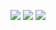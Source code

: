 <p align="center">
  <img src ="https://github-readme-stats.vercel.app/api?username=TheWolfNL&show_icons=true&count_private=true&theme=highcontrast&hide_border=true&bg_color=00000000&hide_rank=true">
  <img src ="https://github-readme-stats.vercel.app/api/top-langs/?username=TheWolfNL&layout=compact&hide_border=true&theme=highcontrast&bg_color=00000000&langs_count=6">
  <img src ="https://github-readme-streak-stats.herokuapp.com/?user=TheWolfNL&theme=highcontrast&hide_border=true&background=FFFFFF00">
</p>
